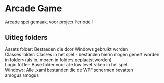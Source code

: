 # Arcade Game

Arcade spel gemaakt voor project Periode 1

## Uitleg folders

Assets folder: Bestanden die door Windows gebruikt worden<br>
Classes folder: Classes in het spel - bestanden hierin mogen genest worden in folders (als in, mogen in folders geplaatst worden)<br>
Logic folder: Base folder voor alle low level zaken in het spel<br>
Windows: Alle .xaml bestanden die de WPF schermen bevatten<br>
amogus amogus